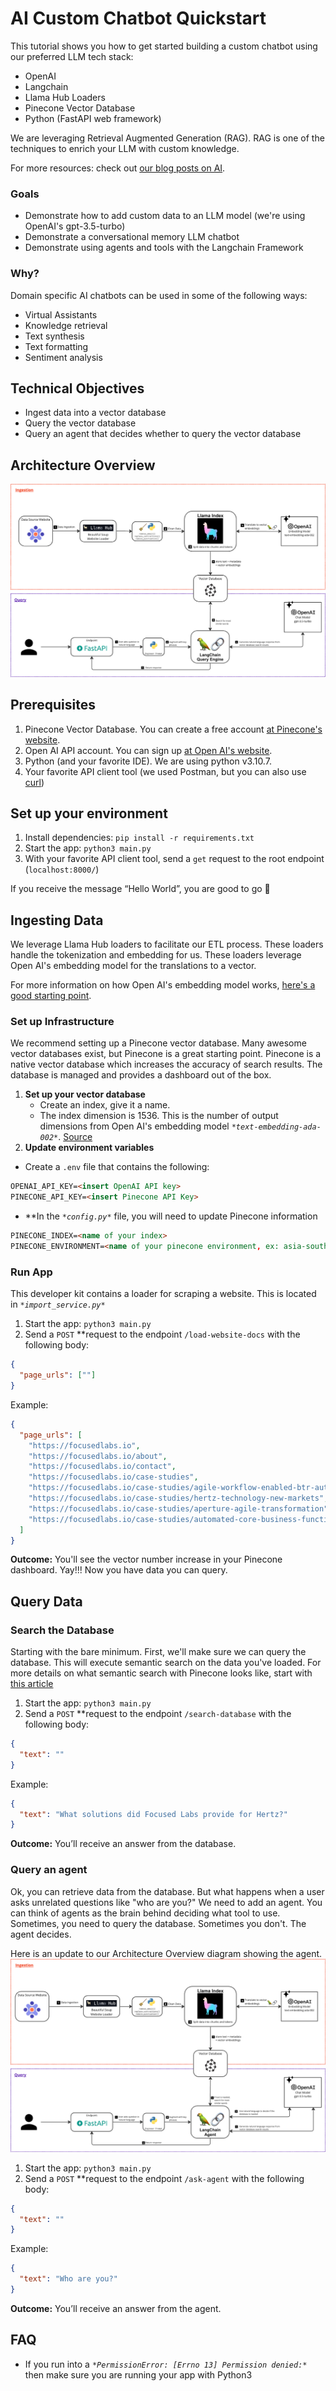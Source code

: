 # AI Custom Chatbot Quickstart

This tutorial shows you how to get started building a custom chatbot using our preferred LLM tech stack:
- OpenAI
- Langchain
- Llama Hub Loaders
- Pinecone Vector Database
- Python (FastAPI web framework)

We are leveraging Retrieval Augmented Generation (RAG). RAG is one of the techniques to enrich your LLM with custom knowledge. 

For more resources: check out [our blog posts on AI](focusedlabs.io/ai).

### Goals

- Demonstrate how to add custom data to an LLM model (we're using OpenAI's gpt-3.5-turbo)
- Demonstrate a conversational memory LLM chatbot
- Demonstrate using agents and tools with the Langchain Framework

### Why?

Domain specific AI chatbots can be used in some of the following ways:

- Virtual Assistants
- Knowledge retrieval
- Text synthesis
- Text formatting
- Sentiment analysis

## Technical Objectives

- Ingest data into a vector database
- Query the vector database
- Query an agent that decides whether to query the vector database

## Architecture Overview

![Overview Diagram](./Overview.png)

## Prerequisites

1. Pinecone Vector Database. You can create a free account [at Pinecone's website](https://www.pinecone.io/).
2. Open AI API account. You can sign up [at Open AI's website](https://platform.openai.com/signup).
3. Python (and your favorite IDE). We are using python v3.10.7.
4. Your favorite API client tool (we used Postman, but you can also use [curl](https://github.com/curl/curl))

## Set up your environment

1. Install dependencies: `pip install -r requirements.txt`
2. Start the app: `python3 main.py`
3. With your favorite API client tool, send a `get` request to the root endpoint (`localhost:8000/`)

If you receive the message “Hello World”, you are good to go 🎉

## Ingesting Data

We leverage Llama Hub loaders to facilitate our ETL process. These loaders handle the tokenization and embedding for us. 
These loaders leverage Open AI's embedding model for the translations to a vector. 

For more information on how Open AI's embedding model works, [here's a good starting point](https://platform.openai.com/docs/guides/embeddings/what-are-embeddings).


### Set up Infrastructure

We recommend setting up a Pinecone vector database. Many awesome vector databases exist, but Pinecone is a great starting point. Pinecone is a native vector database which increases the accuracy of search results. The database is managed and provides a dashboard out of the box.

1. **Set up your vector database**
    - Create an index, give it a name.
    - The index dimension is 1536. This is the number of output dimensions from Open AI's embedding model *`*text-embedding-ada-002*`*. [Source](https://platform.openai.com/docs/guides/embeddings/what-are-embeddings)   
2. **************************************Update environment variables**************************************
- Create a `.env` file that contains the following:

```markdown
OPENAI_API_KEY=<insert OpenAI API key>
PINECONE_API_KEY=<insert Pinecone API Key>
```

- **In the *`*config.py*`* file, you will need to update Pinecone information

```markdown
PINECONE_INDEX=<name of your index>
PINECONE_ENVIRONMENT=<name of your pinecone environment, ex: asia-southeast1-gcp-free>
```

### Run App

This developer kit contains a loader for scraping a website. This is located in *`*import_service.py*`*

1. Start the app: `python3 main.py`
2. Send a `POST` **request to the endpoint `/load-website-docs` with the following body:

```json
{
  "page_urls": [""]
}
```

Example:

```json
{
  "page_urls": [
    "https://focusedlabs.io",
    "https://focusedlabs.io/about",
    "https://focusedlabs.io/contact",
    "https://focusedlabs.io/case-studies",
    "https://focusedlabs.io/case-studies/agile-workflow-enabled-btr-automation",
    "https://focusedlabs.io/case-studies/hertz-technology-new-markets",
    "https://focusedlabs.io/case-studies/aperture-agile-transformation",
    "https://focusedlabs.io/case-studies/automated-core-business-functionality"
  ]
}
```

******************Outcome:****************** 
You'll see the vector number increase in your Pinecone dashboard. Yay!!! Now you have data you can query.

## Query Data

### Search the Database

Starting with the bare minimum. First, we'll make sure we can query the database. This will execute semantic search on the data you've loaded. For more details on what semantic search with Pinecone looks like, start with [this article](https://www.pinecone.io/learn/search-with-pinecone/)

1. Start the app: `python3 main.py`
2. Send a `POST` **request to the endpoint `/search-database` with the following body:

```json
{
  "text": ""
}
```

Example:

```json
{
  "text": "What solutions did Focused Labs provide for Hertz?"
}
```

******************Outcome:****************** 
You’ll receive an answer from the database.

### Query an agent

Ok, you can retrieve data from the database. But what happens when a user asks unrelated questions like "who are you?" We need to add an agent. You can think of agents as the brain behind deciding what tool to use. Sometimes, you need to query the database. Sometimes you don't. The agent decides.

Here is an update to our Architecture Overview diagram showing the agent.
![Overview with agent Diagram](./Overview-withAgent.png)

1. Start the app: `python3 main.py`
2. Send a `POST` **request to the endpoint `/ask-agent` with the following body:

```json
{
  "text": ""
}
```

Example:

```json
{
  "text": "Who are you?"
}
```

******************Outcome:****************** 
You’ll receive an answer from the agent.

## FAQ

- If you run into a *`*PermissionError: [Errno 13] Permission denied:*`* then make sure you are running your app with Python3
